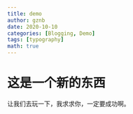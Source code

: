 ```yaml
---
title: demo
author: gznb
date: 2020-10-10
categories: [Blogging, Demo]
tags: [typography]
math: true
---
```


# 这是一个新的东西

让我们去玩一下，我求求你，一定要成功啊。
